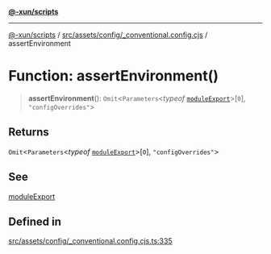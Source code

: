 [**@-xun/scripts**](../../../../../README.md)

***

[@-xun/scripts](../../../../../README.md) / [src/assets/config/\_conventional.config.cjs](../README.md) / assertEnvironment

# Function: assertEnvironment()

> **assertEnvironment**(): `Omit`\<`Parameters`\<*typeof* [`moduleExport`](moduleExport.md)\>\[`0`\], `"configOverrides"`\>

## Returns

`Omit`\<`Parameters`\<*typeof* [`moduleExport`](moduleExport.md)\>\[`0`\], `"configOverrides"`\>

## See

[moduleExport](moduleExport.md)

## Defined in

[src/assets/config/\_conventional.config.cjs.ts:335](https://github.com/Xunnamius/xscripts/blob/cfe28e3d801ec1b719b0dedbda4e9f63d7924b77/src/assets/config/_conventional.config.cjs.ts#L335)
